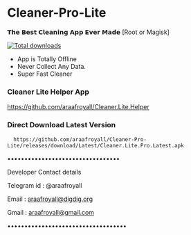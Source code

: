 # Cleaner-Pro-Lite

𝗧𝗵𝗲 𝗕𝗲𝘀𝘁 𝗖𝗹𝗲𝗮𝗻𝗶𝗻𝗴 𝗔𝗽𝗽 𝗘𝘃𝗲𝗿 𝗠𝗮𝗱𝗲
[Root or Magisk]

[![Total downloads](https://img.shields.io/github/downloads/araafroyall/Cleaner-pro-lite/total)](https://github.com/araafroyall/Cleaner-Pro-Lite/releases/download/Latest/Cleaner.Lite.Pro.Latest.apk)
*  App is Totally Offline
*  Never Collect Any Data.
*  Super Fast Cleaner


### Cleaner Lite Helper App
https://github.com/araafroyall/Cleaner.Lite.Helper

### Direct Download Latest Version
      https://github.com/araafroyall/Cleaner-Pro-Lite/releases/download/Latest/Cleaner.Lite.Pro.Latest.apk
•••••••••••••••••••••••••••••••••

Developer Contact details

Telegram id : @araafroyall

Email : araafroyall@digdig.org

Gmail : araafroyall@gmail.com

•••••••••••••••••••••••••••••••••••

